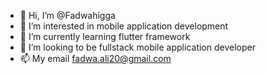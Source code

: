 - 👋 Hi, I’m @Fadwahigga
- 👀 I’m interested in mobile application development
- 🌱 I’m currently learning flutter framework
- 💞️ I’m looking to be fullstack mobile application developer
- 📫 My email fadwa.ali20@gmail.com

<!---
Fadwahigga/Fadwahigga is a ✨ special ✨ repository because its `README.md` (this file) appears on your GitHub profile.
You can click the Preview link to take a look at your changes.
--->
